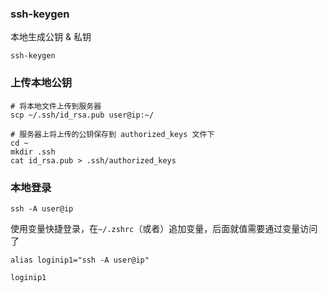 ### ssh-keygen

本地生成公钥 & 私钥
```
ssh-keygen
```

### 上传本地公钥

```
# 将本地文件上传到服务器
scp ~/.ssh/id_rsa.pub user@ip:~/
```

```
# 服务器上将上传的公钥保存到 authorized_keys 文件下
cd ~
mkdir .ssh
cat id_rsa.pub > .ssh/authorized_keys
```

### 本地登录

```
ssh -A user@ip
```
使用变量快捷登录，在`~/.zshrc`（或者）追加变量，后面就值需要通过变量访问了
```
alias loginip1="ssh -A user@ip" 
```
```
loginip1
```